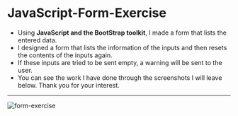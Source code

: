 # JavaScript-Form-Exercise
- Using **JavaScript and the BootStrap toolkit**, I made a form that lists the entered data.
- I designed a form that lists the information of the inputs and then resets the contents of the inputs again.
- If these inputs are tried to be sent empty, a warning will be sent to the user.
- You can see the work I have done through the screenshots I will leave below. Thank you for your interest.
---
![form-exercise](https://user-images.githubusercontent.com/94008145/157278609-09b86e77-5fdc-4d78-b8e8-203aeb9390aa.png)
